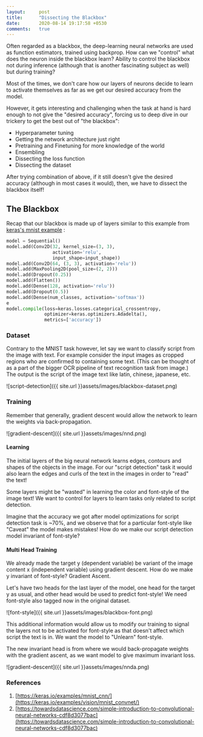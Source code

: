 ```yaml
---
layout:     post
title:      "Dissecting the Blackbox"
date:       2020-08-14 19:17:58 +0530
comments:   true
---
```

Often regarded as a blackbox, the deep-learning neural networks are used as function estimators, trained using backprop. How can we "control" what does the neuron inside the blackbox learn? Ability to control the blackbox not during inference (although that is another fascinating subject as well) but during training?

Most of the times, we don't care how our layers of neurons decide to learn to activate themselves as far as we get our desired accuracy from the model.

However, it gets interesting and challenging when the task at hand is hard enough to not give the "desired accuracy", forcing us to deep dive in our trickery to get the best out of "the blackbox":

- Hyperparameter tuning
- Getting the network architecture just right
- Pretraining and Finetuning for more knowledge of the world
- Ensembling
- Dissecting the loss function
- Dissecting the dataset

After trying combination of above, if it still doesn't give the desired accuracy (although in most cases it would), then, we have to dissect the blackbox itself!

## The Blackbox
Recap that our blackbox is made up of layers similar to this example from [keras's mnist example](https://keras.io/examples/vision/mnist_convnet/) :
```python
model = Sequential()
model.add(Conv2D(32, kernel_size=(3, 3),
                 activation='relu',
                 input_shape=input_shape))
model.add(Conv2D(64, (3, 3), activation='relu'))
model.add(MaxPooling2D(pool_size=(2, 2)))
model.add(Dropout(0.25))
model.add(Flatten())
model.add(Dense(128, activation='relu'))
model.add(Dropout(0.5))
model.add(Dense(num_classes, activation='softmax'))
e
model.compile(loss=keras.losses.categorical_crossentropy,
              optimizer=keras.optimizers.Adadelta(),
              metrics=['accuracy'])
```

### Dataset
Contrary to the MNIST task however, let say we want to classify script from the image with text. For example consider the input images as cropped regions who are confirmed to containing some text. (This can be thought of as a part of the bigger OCR pipeline of text recognition task from image.) The output is the script of the image text like latin, chinese, japanese, etc.

![script-detection]({{ site.url }}assets/images/blackbox-dataset.png)

### Training
Remember that generally, gradient descent would allow the network to learn the weights via back-propagation.

![gradient-descent]({{ site.url }}assets/images/nnd.png)

#### Learning
The initial layers of the big neural network learns edges, contours and shapes of the objects in the image. For our "script detection" task it would also learn the edges and curls of the text in the images in order to "read" the text!

Some layers might be "wasted" in learning the color and font-style of the image text! We want to control for layers to learn tasks only related to script detection. 

Imagine that the accuracy we got after model optimizations for script detection task is ~70%, and we observe that for a particular font-style like "Caveat" the model makes mistakes! How do we make our script detection model invariant of font-style?

#### Multi Head Training
We already made the target y (dependent variable) be variant of the image content x (independent variable) using gradient descent. How do we make y invariant of font-style? Gradient Ascent.

Let's have two heads for the last layer of the model, one head for the target y as usual, and other head would be used to predict font-style!
We need font-style also tagged now in the original dataset.

![font-style]({{ site.url }}assets/images/blackbox-font.png)
    
This additional information would allow us to modify our training to signal the layers not to be activated for font-style as that doesn't affect which script the text is in. We want the model to "Unlearn" font-style.

The new invariant head is from where we would back-propagate weights with the gradient ascent, as we want model to give maximum invariant loss.

![gradient-descent]({{ site.url }}assets/images/nnda.png)

### References
1. [https://keras.io/examples/mnist_cnn/](https://keras.io/examples/vision/mnist_convnet/)
1. [https://towardsdatascience.com/simple-introduction-to-convolutional-neural-networks-cdf8d3077bac](https://towardsdatascience.com/simple-introduction-to-convolutional-neural-networks-cdf8d3077bac)
